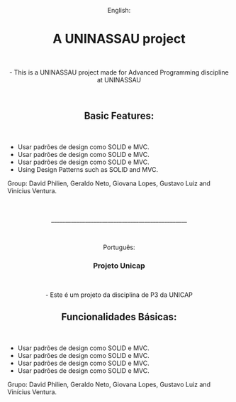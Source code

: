 <p align="center"> English: <p/>
<h1 align="center">A UNINASSAU project</h1> <br/> 

<p align="center">- This is a UNINASSAU project made for Advanced Programming discipline at UNINASSAU</p><br/>

<h2 align= "center"> Basic Features: </h2> <br/>

- Usar padrões de design como SOLID e MVC.
- Usar padrões de design como SOLID e MVC.
- Usar padrões de design como SOLID e MVC.
- Using Design Patterns such as SOLID and MVC.


Group: David Philien, Geraldo Neto, Giovana Lopes, Gustavo Luiz and Vinícius Ventura.  <br/>  <br/>  <br/> 

 <p align ="center">________________________________________________</p><br/>

<p align="center"> Português: <p/>
<h3 align="center">Projeto Unicap</h3> <br/> 

<p align="center">- Este é um projeto da disciplina de P3 da UNICAP</p>
<h2 align= "center"> Funcionalidades Básicas: </h2> <br/>

- Usar padrões de design como SOLID e MVC.
- Usar padrões de design como SOLID e MVC.
- Usar padrões de design como SOLID e MVC.
- Usar padrões de design como SOLID e MVC.

Grupo: David Philien, Geraldo Neto, Giovana Lopes, Gustavo Luiz and Vinícius Ventura.
